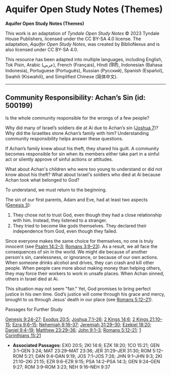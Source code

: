 # Aquifer Open Study Notes (Themes)

**Aquifer Open Study Notes (Themes)**

This work is an adaptation of *Tyndale Open Study Notes* © 2023 Tyndale House Publishers, licensed under the CC BY\-SA 4\.0 license. The adaptation, *Aquifer Open Study Notes*, was created by BiblioNexus and is also licensed under CC BY\-SA 4\.0\.

This resource has been adapted into multiple languages, including English, Tok Pisin, Arabic (عربي), French (Français), Hindi (हिंदी), Indonesian (Bahasa Indonesia), Portuguese (Português), Russian (Русский), Spanish (Español), Swahili (Kiswahili), and Simplified Chinese (简体中文).



--------------------------------

## Community Responsibility: Achan’s Sin (id: 500199)

Is the whole community responsible for the wrongs of a few people?

Why did many of Israel’s soldiers die at Ai due to Achan’s sin ([Joshua 7](https://ref.ly/Josh7:1-Josh7:26))? Why did the Israelites stone Achan’s family with him? Understanding community responsibility helps answer these questions.

If Achan’s family knew about his theft, they shared his guilt. A community becomes responsible for sin when its members either take part in a sinful act or silently approve of sinful actions or attitudes.

What about Achan's children who were too young to understand or did not know about his theft? What about Israel's soldiers who died at Ai because Achan took what belonged to God?

To understand, we must return to the beginning. 

The sin of our first parents, Adam and Eve, had at least two aspects ([Genesis 3](https://ref.ly/Gen3:1-Gen3:24)): 

1. They chose not to trust God, even though they had a close relationship with him. Instead, they listened to a stranger.
2. They tried to become like gods themselves. They declared their independence from God, even though they failed.

Since everyone makes the same choice for themselves, no one is truly innocent (see [Psalm 14:2–3](https://ref.ly/Ps14:2-Ps14:3); [Romans 3:9–23](https://ref.ly/Rom3:9-Rom3:23)). As a result, we all face the consequences of sin in the world. We might die because of another person's sin, carelessness, or ignorance, or because of our own actions. When someone drinks alcohol and drives, they can crash and kill other people. When people care more about making money than helping others, they may force their workers to work in unsafe places. When Achan sinned, others in Israel died at Ai.

This situation may not seem "fair." Yet, God promises to bring perfect justice in his own time. God’s justice will come through his grace and mercy, brought to us through Jesus’ death in our place (see [Romans 5:12–21](https://ref.ly/Rom5:12-Rom5:21)).

Passages for Further Study

[Genesis 9:24–27](https://ref.ly/Gen9:24-Gen9:27); [Exodus 20:5](https://ref.ly/Exod20:5); [Joshua 7:1–26](https://ref.ly/Josh7:1-Josh7:26); [2 Kings 14:6](https://ref.ly/2Kgs14:6); [2 Kings 21:10–15](https://ref.ly/2Kgs21:10-2Kgs21:15); [Ezra 9:6–15](https://ref.ly/Ezra9:6-Ezra9:15); [Nehemiah 9:16–37](https://ref.ly/Neh9:16-Neh9:37); [Jeremiah 31:29–30](https://ref.ly/Jer31:29-Jer31:30); [Ezekiel 18:20](https://ref.ly/Ezek18:20); [Daniel 9:4–19](https://ref.ly/Dan9:4-Dan9:19); [Matthew 23:29–36](https://ref.ly/Matt23:29-Matt23:36); [John 9:1–3](https://ref.ly/John9:1-John9:3); [Romans 5:12–21](https://ref.ly/Rom5:12-Rom5:21); [1 Corinthians 15:21](https://ref.ly/1Cor15:21)

* **Associated Passages:** EXO 20:5; 2KI 14:6; EZK 18:20; 1CO 15:21; GEN 3:1–GEN 3:24; MAT 23:29–MAT 23:36; JER 31:29–JER 31:30; ROM 5:12–ROM 5:21; DAN 9:4–DAN 9:19; JOS 7:1–JOS 7:26; JHN 9:1–JHN 9:3; 2KI 21:10–2KI 21:15; EZR 9:6–EZR 9:15; PSA 14:2–PSA 14:3; GEN 9:24–GEN 9:27; ROM 3:9–ROM 3:23; NEH 9:16–NEH 9:37

